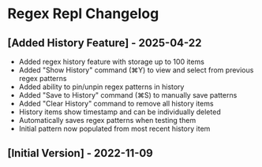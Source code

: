 # Regex Repl Changelog

## [Added History Feature] - 2025-04-22

- Added regex history feature with storage up to 100 items
- Added "Show History" command (⌘Y) to view and select from previous regex patterns
- Added ability to pin/unpin regex patterns in history
- Added "Save to History" command (⌘S) to manually save patterns
- Added "Clear History" command to remove all history items
- History items show timestamp and can be individually deleted
- Automatically saves regex patterns when testing them
- Initial pattern now populated from most recent history item

## [Initial Version] - 2022-11-09
